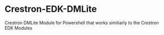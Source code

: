 # Crestron-EDK-DMLite
Crestron DMLite Module for Powershell that works similiarly to the Crestron EDK Modules
